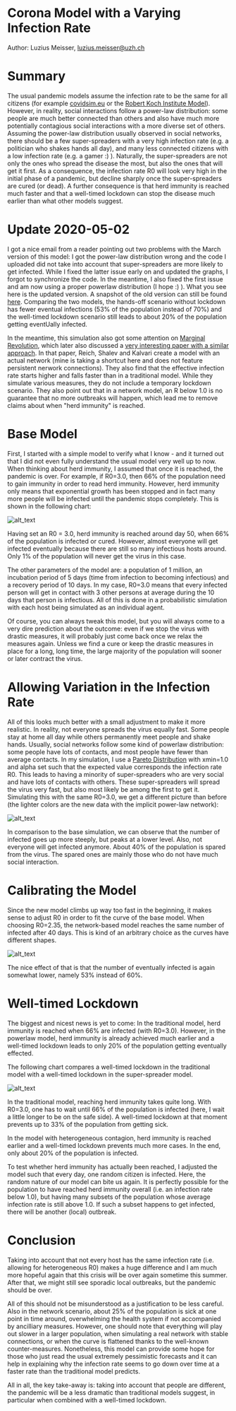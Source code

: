 # Corona Model with a Varying Infection Rate

Author: Luzius Meisser, [luzius.meisser@uzh.ch](mailto:luzius@meissereconomics.com)

# Summary

The usual pandemic models assume the infection rate to be the same for all citizens (for example [covidsim.eu](http://covidsim.eu) or the  [Robert Koch Institute Model](https://www.rki.de/DE/Content/InfAZ/N/Neuartiges_Coronavirus/Modellierung_Deutschland.pdf?__blob=publicationFile)). However, in reality, social interactions follow a power-law distribution: some people are much better connected than others and also have much more potentially contagious social interactions with a more diverse set of others. Assuming the power-law distribution usually observed in social networks, there should be a few super-spreaders with a very high infection rate (e.g. a politician who shakes hands all day), and many less connected citizens with a low infection rate (e.g. a gamer :) ). Naturally, the super-spreaders are not only the ones who spread the disease the most, but also the ones that will get it first. As a consequence, the infection rate R0 will look very high in the initial phase of a pandemic, but decline sharply once the super-spreaders are cured (or dead). A further consequence is that herd immunity is reached much faster and that a well-timed lockdown can stop the disease much earlier than what other models suggest.

# Update 2020-05-02

I got a nice email from a reader pointing out two problems with the March version of this model: I got the power-law distribution wrong and the code I uploaded did not take into account that super-spreaders are more likely to get infected. While I fixed the latter issue early on and updated the graphs, I forgot to synchronize the code. In the meantime, I also fixed the first issue and am now using a proper powerlaw distribution (I hope :) ). What you see here is the updated version. A snapshot of the old version can still be found [here](https://github.com/meisserecon/corona/blob/9903dd3f657dd7cd1eb8110d1040c2c276c75c1e/readme.md). Comparing the two models, the hands-off scenario without lockdown has fewer eventual infections (53% of the population instead of 70%) and the well-timed lockdown scenario still leads to about 20% of the population getting eventUally infected.

In the meantime, this simulation also got some attention on [Marginal Revolution](https://marginalrevolution.com/marginalrevolution/2020/04/epidemiology-and-selection-problems.html), which later also discussed a [very interesting paper with a similar approach](
https://marginalrevolution.com/marginalrevolution/2020/04/modeling-covid-19-on-a-network-super-spreaders-testing-and-containment.html). In that paper, Reich, Shalev and Kalvari create a model with an actual network (mine is taking a shortcut here and does not feature persistent nerwork connections). They also find that the effective infection rate starts higher and falls faster than in a traditional model. While they simulate various measures, they do not include a temporary lockdown scenario. They also point out that in a network model, an R below 1.0 is no guarantee that no more outbreaks will happen, which lead me to remove claims about when "herd immunity" is reached.

# Base Model

First, I started with a simple model to verify what I know - and it turned out that I did not even fully understand the usual model very well up to now. When thinking about herd immunity, I assumed that once it is reached, the pandemic is over. For example, if R0=3.0, then 66% of the population need to gain immunity in order to read herd immunity. However, herd immunity only means that exponential growth has been stopped and in fact many more people will be infected until the pandemic stops completely. This is shown in the following chart:

![alt_text](images/base.png "Traditional model")

Having set an R0 = 3.0, herd immunity is reached around day 50, when 66% of the population is infected or cured. However, almost everyone will get infected eventually because there are still so many infectious hosts around. Only 1% of the population will never get the virus in this case.

The other parameters of the model are: a population of 1 million, an incubation period of 5 days (time from infection to becoming infectious) and a recovery period of 10 days. In my case, R0=3.0 means that every infected person will get in contact with 3 other persons at average during the 10 days that person is infectious. All of this is done in a probabilistic simulation with each host being simulated as an individual agent.

Of course, you can always tweak this model, but you will always come to a very dire prediction about the outcome: even if we stop the virus with drastic measures, it will probably just come back once we relax the measures again. Unless we find a cure or keep the drastic measures in place for a long, long time, the large majority of the population will sooner or later contract the virus.

# Allowing Variation in the Infection Rate

All of this looks much better with a small adjustment to make it more realistic. In reality, not everyone spreads the virus equally fast. Some people stay at home all day while others permanently meet people and shake hands. Usually, social networks follow some kind of powerlaw distribution: some people have lots of contacts, and most people have fewer than average contacts. In my simulation, I use a [Pareto Distribution](https://en.wikipedia.org/wiki/Pareto_distribution) with xmin=1.0 and alpha set such that the expected value corresponds the infection rate R0. This leads to having a minority of super-spreaders who are very social and have lots of contacts with others. These super-spreaders will spread the virus very fast, but also most likely be among the first to get it. Simulating this with the same R0=3.0, we get a different picture than before (the lighter colors are the new data with the implicit power-law network):

![alt_text](images/comparison-1.png "Model comparison")

In comparison to the base simulation, we can observe that the number of infected goes up more steeply, but peaks at a lower level. Also, not everyone will get infected anymore. About 40% of the population is spared from the virus. The spared ones are mainly those who do not have much social interaction.

# Calibrating the Model

Since the new model climbs up way too fast in the beginning, it makes sense to adjust R0 in order to fit the curve of the base model. When choosing R0=2.35, the network-based model reaches the same number of infected after 40 days. This is kind of an arbitrary choice as the curves have different shapes.

![alt_text](images/comparison-2.png "Model comparison")

The nice effect of that is that the number of eventually infected is again somewhat lower, namely 53% instead of 60%.

# Well-timed Lockdown
The biggest and nicest news is yet to come: In the traditional model, herd immunity is reached when 66% are infected (with R0=3.0). However, in the powerlaw model, herd immunity is already achieved much earlier and a well-timed lockdown leads to only 20% of the population getting eventually effected.

The following chart compares a well-timed lockdown in the traditional model with a well-timed lockdown in the super-spreader model.

![alt_text](images/comparison-3.png "Model comparison")

In the traditional model, reaching herd immunity takes quite long. With R0=3.0, one has to wait until 66% of the population is infected (here, I wait a little longer to be on the safe side). A well-timed lockdown at that moment prevents up to 33% of the population from getting sick.

In the model with heterogeneous contagion, herd immunity is reached earlier and a well-timed lockdown prevents much more cases. In the end, only about 20% of the population is infected.

To test whether herd immunity has actually been reached, I adjusted the model such that every day, one random citizen is infected. Here, the random nature of our model can bite us again. It is perfectly possible for the population to have reached herd immunity overall (i.e. an infection rate below 1.0), but having many subsets of the population whose average infection rate is still above 1.0. If such a subset happens to get infected, there will be another (local) outbreak.

# Conclusion

Taking into account that not every host has the same infection rate (i.e. allowing for heterogeneous R0) makes a huge difference and I am much more hopeful again that this crisis will be over again sometime this summer. After that, we might still see sporadic local outbreaks, but the pandemic should be over.

All of this should not be misunderstood as a justification to be less careful. Also in the network scenario, about 25% of the population is sick at one point in time around, overwhelming the health system if not accompanied by ancilliary measures. However, one should note that everything will play out slower in a larger population, when simulating a real network with stable connections, or when the curve is flattened thanks to the well-known counter-measures. Nonetheless, this model can provide some hope for those who just read the usual extremely pessimistic forecasts and it can help in explaining why the infection rate seems to go down over time at a faster rate than the traditional model predicts.

All in all, the key take-away is: taking into account that people are different, the pandemic will be a less dramatic than traditional models suggest, in particular when combined with a well-timed lockdown.
